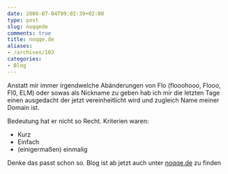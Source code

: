 ```yaml
---
date: 2008-07-04T09:02:39+02:00
type: post
slug: noqqede
comments: true
title: noqqe.de
aliases:
- /archives/102
categories:
- Blog
---
```


Anstatt mir immer irgendwelche Abänderungen von Flo (flooohooo, Flooo, Fl0,
ELM) oder sowas als Nickname zu geben hab ich mir die letzten Tage einen
ausgedacht der jetzt vereinheitlicht wird und zugleich Name meiner Domain
ist.

Bedeutung hat er nicht so Recht. Kriterien waren:

  * Kurz
  * Einfach
  * (einigermaßen) einmalig

Denke das passt schon so.
Blog ist ab jetzt auch unter [noqqe.de](http://noqqe.de) zu finden
